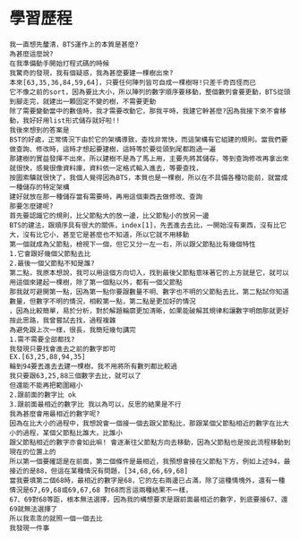 學習歷程
====
    我一直想先釐清，BTS運作上的本質是甚麼?
    為甚麼這麼說?
    在我準備動手開始打程式碼的時候
    我驚奇的發現，我有個疑惑，我為甚麼要建一棵樹出來?
    本來[63,35,36,84,59,64]，只要任何陣列皆可自成一棵樹呀!只差千奇百怪而已
    它不像之前的sort，因為要比大小，所以陣列的數字順序要移動，整個數列會要更動，BTS從頭到腳走完，就建出一顆固定不變的樹，不需要更動
    除了需要變動當中的數值時，我才需要改動它，那我平時，我建它幹甚麼?因為我接下來不會移動，我好好用list形式儲存就好啦!!
    我後來想到的答案是
    BST的好處，正常情況下由於它的架構導致，查找非常快，而這架構有它組建的規則。當我們要做查詢、修改時，這時才想起要建樹，這時等於要從頭到尾都跑過一遍
    那建樹的實益發揮不出來，所以建樹不是為了馬上用，主要先將其儲存，等到查詢修改再拿出來就很快，感覺很像資料庫，資料依一定格式輸入進去，等要查找，
    按圖索驥就很快了，我個人覺得因為BTS，本質也是一棵樹，所以在不具備各種功能前，就當成一種儲存的特定架構
    建好就放在那一種儲存當有需要時，再用這個東西去做修改、查詢
    那要怎麼建呢?
    首先要認識它的規則，比父節點大的放一邊，比父節點小的放另一邊
    BTS的建法，跟順序具有很大的關係，index[1]，先丟進去去比，一開始沒有東西，沒有比它大，沒有比它小，甚至它是甚麼也不知道，所以它就不用移動
    第一個就成為父節點，檢視下一個，但它又分一左一右，所以跟父節點比有幾個特性
    1.它會跟好幾個父節點去比
    2.最後一個父節點不知是誰?
    第二點，我原本想說，我可以用這個方向切入，找到最後父節點意味著它的上方就是它，就可以用這個來建起一棵樹，除了第一個點以外，都有一個父節點
    那我就可避開第一點，因為第一點你要跟數量不明、數字也不明的父節點去比，第二點試你知道數量，但數字不明的情況，相較第一點，第二點是更加好的情況
    ，因為比較簡單，易於分析，對於解題輪廓更加清晰，如果能破解其規律和讓數字明朗那就更好
    按此思路，我曾嘗試去找，過程複雜
    為避免跟上次一樣，很長，我簡短幾句講完
    1.需不需要全部都找?
    我發現只要找會進去之前的數字即可
    EX.[63,25,88,94,35]
    輪到94要丟進去去建一棵樹，我不用將所有數列都比較過
    我只要跟63,25,88三個數字去比，就可以了
    但還能不能再把範圍縮小
    2.跟前面的數字比 ok
    3.跟前面最相近的數字比 我以為可以，反思的結果是不行
    我為甚麼會用最相近的數字呢?
    因為在比大小的過程中，我想說會一個接一個去跟父節點比，那跟某個父節點相近的數字在比大小的過程，某個父節點比誰大，比誰小
    跟父節點相近的數字亦會如此嘛! 會逐漸往父節點方向去移動，因為父節點也是按此流程移動到現在的位置上的
    所以第一個要確認是在前面，第二個條件是最相近，我預想會接在父節點下方，例如上述94，最接近的是88，但這在某種情況有問題，[34,68,66,69,68]
    當我要填第二個68時，最相近的數字是68，它的左右兩邊已占滿，除了這種情塊外，還有一種情況是67,69,68或69,67,68 對68而言這兩種結果不一樣，
    67、69對68等距，根本無法選擇，因為我的構想要求是跟前面最相近的數字，到底要接67、還69就無法選擇了
    所以我乖乖的就照一個一個去比
    我發現一件事
    
    
    
    

